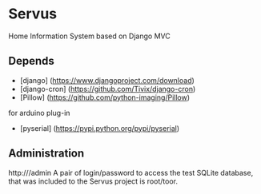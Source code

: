 Servus
======

Home Information System based on Django MVC


Depends
--------

* [django] (https://www.djangoproject.com/download)
* [django-cron] (https://github.com/Tivix/django-cron)
* [Pillow] (https://github.com/python-imaging/Pillow)

for arduino plug-in
* [pyserial] (https://pypi.python.org/pypi/pyserial)


Administration
--------

http://<your ip or domain name>/admin
A pair of login/password to access the test SQLite database, that was included to the Servus project is root/toor.